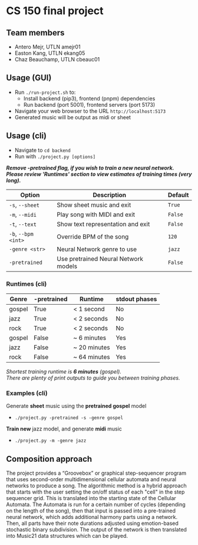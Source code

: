 # CS 150 final project

## Team members

- Antero Mejr, UTLN amejr01
- Easton Kang, UTLN ekang05
- Chaz Beauchamp, UTLN cbeauc01

## Usage (GUI)

- Run `./run-project.sh` to:
    - Install backend (pip3), frontend (pnpm) dependencies
    - Run backend (port 5001), frontend servers (port 5173)
- Navigate your web browser to the URL `http://localhost:5173`
- Generated music will be output as midi or sheet

## Usage (cli)

- Navigate to `cd backend`
- Run with `./project.py [options]`

***Remove -pretrained flag, if you wish to train a new neural network.***<br>
***Please review 'Runtimes' section to view estimates of training times (very long).***

| Option                     | Description                                               | Default         |
|----------------------------|-----------------------------------------------------------|-----------------|
| `-s`, `--sheet`            | Show sheet music and exit                                 | `True`          |
| `-m`, `--midi`             | Play song with MIDI and exit                              | `False`         |
| `-t`, `--text`             | Show text representation and exit                         | `False`         |
| `-b`, `--bpm <int>`        | Override BPM of the song                                  | `120`           |
| `-genre <str>`             | Neural Network genre to use                               | `jazz`          |
| `-pretrained`              | Use pretrained Neural Network models                      | `False`         |

### Runtimes (cli)

| Genre   | -pretrained | Runtime                   | stdout phases |
|---------|-------------|---------------------------|---------------|
| gospel  | True        | < 1 second                | No            |
| jazz    | True        | < 2 seconds               | No            |
| rock    | True        | < 2 seconds               | No            |
| gospel  | False       | ~ 6 minutes               | Yes           |
| jazz    | False       | ~ 20 minutes              | Yes           |
| rock    | False       | ~ 64 minutes              | Yes           |

*Shortest training runtime is **6 minutes** (gospel).*<br>
*There are plenty of print outputs to guide you between training phases.*

### Examples (cli)
Generate **sheet** music using the **pretrained gospel** model
- `./project.py -pretrained -s -genre gospel`

**Train new** jazz model, and generate **midi** music
- `./project.py -m -genre jazz`

## Composition approach

The project provides a “Groovebox” or graphical step-sequencer program that uses
second-order multidimensional cellular automata and neural networks to produce a
song. The algorithmic method is a hybrid approach that starts with the user
setting the on/off status of each "cell" in the step sequencer grid. This is
translated into the starting state of the Cellular Automata. The Automata is run
for a certain number of cycles (depending on the length of the song), then that
input is passed into a pre-trained neural network, which adds additional harmony
parts using a network. Then, all parts have their note durations adjusted using
emotion-based stochastic binary subdivision. The output of the network is then
translated into Music21 data structures which can be played.
